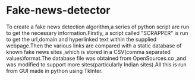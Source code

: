 # Fake-news-detector
To create a fake news detection algorithm,a series of python script are run to get the necessary information.Firstly, a script called "SCRAPPER" is run to get the url,domain and hyperlinked text within the supplied webpage.Then the various links are compared with a static database of known fake news sites ,which is stored in a CSV(comma separated values)format.The database file was obtained from OpenSources.co ,and was modified to support more sites(particularly Indian sites).All this is run from GUI made in python using TkInter.
